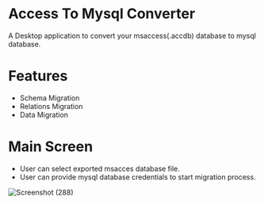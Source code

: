 # Access To Mysql Converter
A Desktop application to convert your msaccess(.accdb) database to mysql database.

# Features
- Schema Migration
- Relations Migration
- Data Migration

# Main Screen
- User can select exported msacces database file.
- User can provide mysql database credentials to start migration process.

![Screenshot (288)](https://user-images.githubusercontent.com/26683455/106171910-28201500-61b8-11eb-9da1-5741daac8bf1.png)
